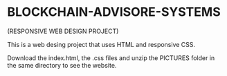 # BLOCKCHAIN-ADVISORE-SYSTEMS

(RESPONSIVE WEB DESIGN PROJECT)

This is a web desing project that uses HTML and responsive CSS.

Download the index.html, the .css files and unzip the PICTURES folder in the same directory to see the website.
